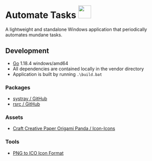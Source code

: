 # Automate Tasks <img style="margin-bottom:-8px;" src="icon.ico" width="40" height="40" />
A lightweight and standalone Windows application that periodically automates mundane tasks.  

## Development
- [Go](https://go.dev/) 1.18.4 windows/amd64
- All dependencies are contained locally in the vendor directory
- Application is built by running ```.\build.bat```

### Packages
- [systray / GitHub](https://github.com/getlantern/systray)
- [rsrc / GitHub](https://github.com/akavel/rsrc)

### Assets
- [Craft Creative Paper Origami Panda / Icon-Icons](https://icon-icons.com/icon/craft-creative-paper-origami-panda/226505)

### Tools
- [PNG to ICO Icon Format](https://png2icojs.com/)

<!-- go mod tidy
go mod vendor
go build
go run-->
